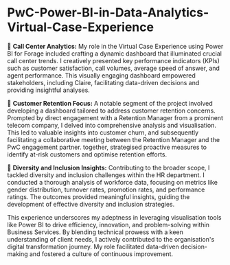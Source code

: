 # PwC-Power-BI-in-Data-Analytics-Virtual-Case-Experience
🌟 **Call Center Analytics:**
My role in the Virtual Case Experience using Power BI for Forage included crafting a dynamic dashboard that illuminated crucial call center trends. I creatively presented key performance indicators (KPIs) such as customer satisfaction, call volumes, average speed of answer, and agent performance. This visually engaging dashboard empowered stakeholders, including Claire, facilitating data-driven decisions and providing insightful analyses.

🌟 **Customer Retention Focus:**
A notable segment of the project involved developing a dashboard tailored to address customer retention concerns. Prompted by direct engagement with a Retention Manager from a prominent telecom company, I delved into comprehensive analysis and visualisation. This led to valuable insights into customer churn, and subsequently facilitating a collaborative meeting between the Retention Manager and the PwC engagement partner. together, strategised proactive measures to identify at-risk customers and optimise retention efforts.

🌟 **Diversity and Inclusion Insights:**
Contributing to the broader scope, I tackled diversity and inclusion challenges within the HR department. I conducted a thorough analysis of workforce data, focusing on metrics like gender distribution, turnover rates, promotion rates, and performance ratings. The outcomes provided meaningful insights, guiding the development of effective diversity and inclusion strategies.

This experience underscores my adeptness in leveraging visualisation tools like Power BI to drive efficiency, innovation, and problem-solving within Business Services. By blending technical prowess with a keen understanding of client needs, I actively contributed to the organisation's digital transformation journey. My role facilitated data-driven decision-making and fostered a culture of continuous improvement.
